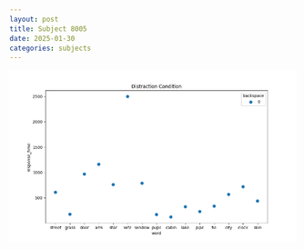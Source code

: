 ```yaml
---
layout: post
title: Subject 8005
date: 2025-01-30
categories: subjects
---
```


![](data/8005/run-34/8005_rt_acc_fuzzy_delay.png)
